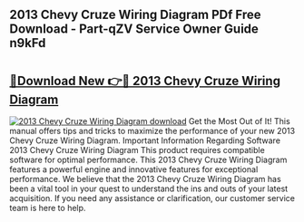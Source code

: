 ## 2013 Chevy Cruze Wiring Diagram PDf Free Download - Part-qZV Service Owner Guide n9kFd

# <h2><a href="http://dfkyfa.blite.top/?on=2013+Chevy+Cruze+Wiring+Diagram">🔗Download New 👉🔴 2013 Chevy Cruze Wiring Diagram</a></h2>

[![2013 Chevy Cruze Wiring Diagram download](https://i.imgur.com/lujVjoI.png)](http://dfkyfa.blite.top/?on=2013+Chevy+Cruze+Wiring+Diagram)
Get the Most Out of It! This manual offers tips and tricks to maximize the performance of your new 2013 Chevy Cruze Wiring Diagram. Important Information Regarding Software 2013 Chevy Cruze Wiring Diagram This product requires compatible software for optimal performance. This 2013 Chevy Cruze Wiring Diagram features a powerful engine and innovative features for exceptional performance. We believe that the 2013 Chevy Cruze Wiring Diagram has been a vital tool in your quest to understand the ins and outs of your latest acquisition. If you need any assistance or clarification, our customer service team is here to help.
